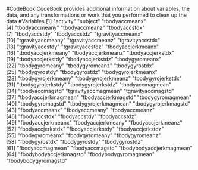 #CodeBook
CodeBook provides additional information about variables, the data, and any transformations or work that you performed to clean up the data
#Variables
[1] "activity"                "subject"                 "tbodyaccmeanx"          
 [4] "tbodyaccmeany"           "tbodyaccmeanz"           "tbodyaccstdx"           
 [7] "tbodyaccstdy"            "tbodyaccstdz"            "tgravityaccmeanx"       
[10] "tgravityaccmeany"        "tgravityaccmeanz"        "tgravityaccstdx"        
[13] "tgravityaccstdy"         "tgravityaccstdz"         "tbodyaccjerkmeanx"      
[16] "tbodyaccjerkmeany"       "tbodyaccjerkmeanz"       "tbodyaccjerkstdx"       
[19] "tbodyaccjerkstdy"        "tbodyaccjerkstdz"        "tbodygyromeanx"         
[22] "tbodygyromeany"          "tbodygyromeanz"          "tbodygyrostdx"          
[25] "tbodygyrostdy"           "tbodygyrostdz"           "tbodygyrojerkmeanx"     
[28] "tbodygyrojerkmeany"      "tbodygyrojerkmeanz"      "tbodygyrojerkstdx"      
[31] "tbodygyrojerkstdy"       "tbodygyrojerkstdz"       "tbodyaccmagmean"        
[34] "tbodyaccmagstd"          "tgravityaccmagmean"      "tgravityaccmagstd"      
[37] "tbodyaccjerkmagmean"     "tbodyaccjerkmagstd"      "tbodygyromagmean"       
[40] "tbodygyromagstd"         "tbodygyrojerkmagmean"    "tbodygyrojerkmagstd"    
[43] "fbodyaccmeanx"           "fbodyaccmeany"           "fbodyaccmeanz"          
[46] "fbodyaccstdx"            "fbodyaccstdy"            "fbodyaccstdz"           
[49] "fbodyaccjerkmeanx"       "fbodyaccjerkmeany"       "fbodyaccjerkmeanz"      
[52] "fbodyaccjerkstdx"        "fbodyaccjerkstdy"        "fbodyaccjerkstdz"       
[55] "fbodygyromeanx"          "fbodygyromeany"          "fbodygyromeanz"         
[58] "fbodygyrostdx"           "fbodygyrostdy"           "fbodygyrostdz"          
[61] "fbodyaccmagmean"         "fbodyaccmagstd"          "fbodybodyaccjerkmagmean"
[64] "fbodybodyaccjerkmagstd"  "fbodybodygyromagmean"    "fbodybodygyromagstd" 
